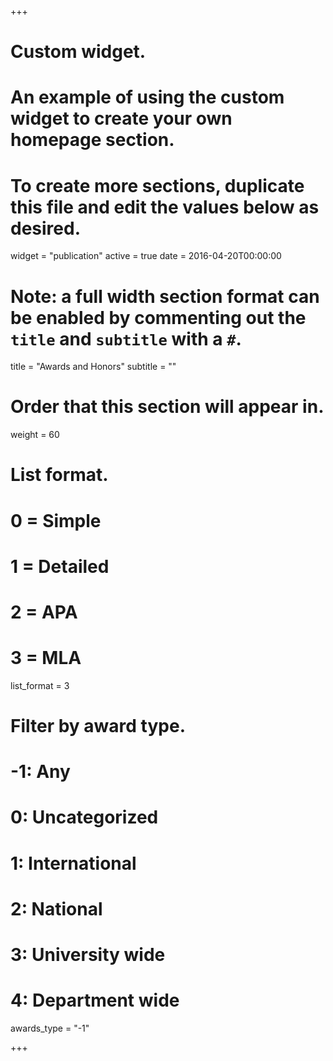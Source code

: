 +++
# Custom widget.
# An example of using the custom widget to create your own homepage section.
# To create more sections, duplicate this file and edit the values below as desired.
widget = "publication"
active = true
date = 2016-04-20T00:00:00

# Note: a full width section format can be enabled by commenting out the `title` and `subtitle` with a `#`.
title = "Awards and Honors"
subtitle = ""

# Order that this section will appear in.
weight = 60

# List format.
#   0 = Simple
#   1 = Detailed
#   2 = APA
#   3 = MLA
list_format = 3

# Filter by award type.
# -1: Any
#  0: Uncategorized
#  1: International
#  2: National
#  3: University wide
#  4: Department wide

awards_type = "-1"


+++